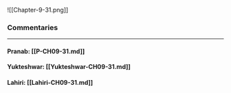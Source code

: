 ![[Chapter-9-31.png]]

### Commentaries

---

#### Pranab: [[P-CH09-31.md]]

#### Yukteshwar: [[Yukteshwar-CH09-31.md]]

#### Lahiri: [[Lahiri-CH09-31.md]]
